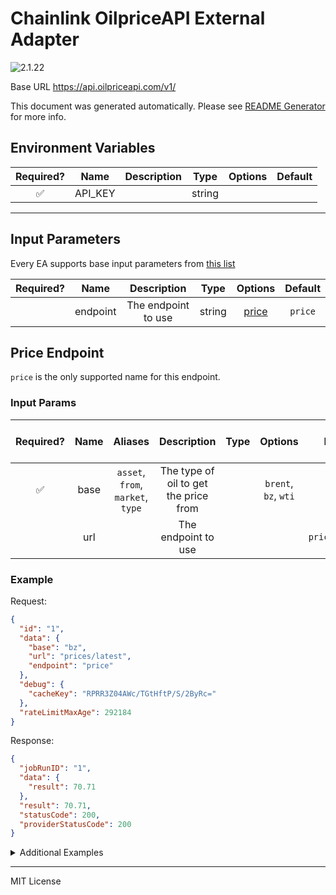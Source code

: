 # Chainlink OilpriceAPI External Adapter

![2.1.22](https://img.shields.io/github/package-json/v/smartcontractkit/external-adapters-js?filename=packages/sources/oilpriceapi/package.json)

Base URL https://api.oilpriceapi.com/v1/

This document was generated automatically. Please see [README Generator](../../scripts#readme-generator) for more info.

## Environment Variables

| Required? |  Name   | Description |  Type  | Options | Default |
| :-------: | :-----: | :---------: | :----: | :-----: | :-----: |
|    ✅     | API_KEY |             | string |         |         |

---

## Input Parameters

Every EA supports base input parameters from [this list](../../core/bootstrap#base-input-parameters)

| Required? |   Name   |     Description     |  Type  |         Options          | Default |
| :-------: | :------: | :-----------------: | :----: | :----------------------: | :-----: |
|           | endpoint | The endpoint to use | string | [price](#price-endpoint) | `price` |

## Price Endpoint

`price` is the only supported name for this endpoint.

### Input Params

| Required? | Name |              Aliases              |              Description              | Type |       Options        |     Default     | Depends On | Not Valid With |
| :-------: | :--: | :-------------------------------: | :-----------------------------------: | :--: | :------------------: | :-------------: | :--------: | :------------: |
|    ✅     | base | `asset`, `from`, `market`, `type` | The type of oil to get the price from |      | `brent`, `bz`, `wti` |                 |            |                |
|           | url  |                                   |          The endpoint to use          |      |                      | `prices/latest` |            |                |

### Example

Request:

```json
{
  "id": "1",
  "data": {
    "base": "bz",
    "url": "prices/latest",
    "endpoint": "price"
  },
  "debug": {
    "cacheKey": "RPRR3Z04AWc/TGtHftP/S/2ByRc="
  },
  "rateLimitMaxAge": 292184
}
```

Response:

```json
{
  "jobRunID": "1",
  "data": {
    "result": 70.71
  },
  "result": 70.71,
  "statusCode": 200,
  "providerStatusCode": 200
}
```

<details>
<summary>Additional Examples</summary>

Request:

```json
{
  "id": "1",
  "data": {
    "base": "wti",
    "url": "prices/latest",
    "endpoint": "price"
  },
  "debug": {
    "cacheKey": "l95L0aoLWaAHs3sTSB6amSkhM1w="
  },
  "rateLimitMaxAge": 584368
}
```

Response:

```json
{
  "jobRunID": "1",
  "data": {
    "result": 71.47
  },
  "result": 71.47,
  "statusCode": 200,
  "providerStatusCode": 200
}
```

</details>

---

MIT License
